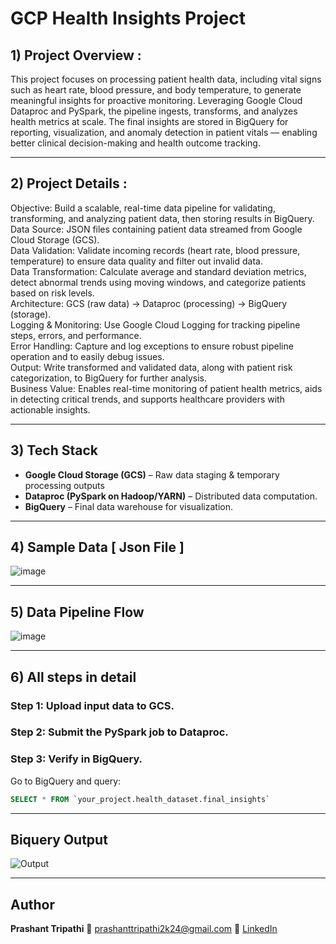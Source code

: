 
# GCP Health Insights Project


## 1) Project Overview :

This project focuses on processing patient health data, including vital signs such as heart rate, blood pressure, and body temperature, to generate meaningful insights for proactive monitoring. Leveraging Google Cloud Dataproc and PySpark, the pipeline ingests, transforms, and analyzes  health metrics at scale. The final insights are stored in BigQuery for reporting, visualization, and anomaly detection in patient vitals — enabling better clinical decision-making and health outcome tracking.

---

## 2) Project Details :
 

Objective: Build a scalable, real-time data pipeline for validating, transforming, and analyzing patient data, then storing results in BigQuery. <br>
Data Source: JSON files containing patient data streamed from Google Cloud Storage (GCS). <br>
Data Validation: Validate incoming records (heart rate, blood pressure, temperature) to ensure data quality and filter out invalid data. <br>
Data Transformation: Calculate average and standard deviation metrics, detect abnormal trends using moving windows, and categorize patients based on risk levels. <br>
Architecture: GCS (raw data) → Dataproc (processing) → BigQuery (storage). <br>
Logging & Monitoring: Use Google Cloud Logging for tracking pipeline steps, errors, and performance. <br>
Error Handling: Capture and log exceptions to ensure robust pipeline operation and to easily debug issues. <br>
Output: Write transformed and validated data, along with patient risk categorization, to BigQuery for further analysis. <br>
Business Value: Enables real-time monitoring of patient health metrics, aids in detecting critical trends, and supports healthcare providers with actionable insights. <br>

---

## 3) Tech Stack

- **Google Cloud Storage (GCS)** – Raw data staging & temporary processing outputs
- **Dataproc (PySpark on Hadoop/YARN)** – Distributed data computation.
- **BigQuery** – Final data warehouse for visualization.

---

## 4) Sample Data [ Json File ]

![image](https://github.com/user-attachments/assets/2fccf8b6-6185-4a52-b102-332a2465bac1)

---

## 5) Data Pipeline Flow

![image](https://github.com/user-attachments/assets/bee1298e-b27a-438f-8f03-351958f6e65e)


---

## 6) All steps in detail

###  Step 1: Upload input data to GCS.

###  Step 2: Submit the PySpark job to Dataproc.

###  Step 3: Verify in BigQuery.

Go to BigQuery and query:

```sql
SELECT * FROM `your_project.health_dataset.final_insights`
```

---

## Biquery Output

![Output](https://github.com/user-attachments/assets/86f7471e-9e45-48f3-8b32-c6a14268eef7)

---

## Author

**Prashant Tripathi**
📧 [prashanttripathi2k24@gmail.com](mailto:prashanttripathi2k24@gmail.com)
🔗 [LinkedIn](https://www.linkedin.com/in/prashanttripathi786/)


